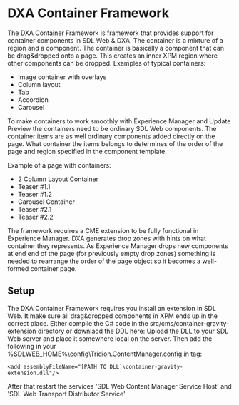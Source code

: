 DXA Container Framework
============================


The DXA Container Framework is framework that provides support for container components in SDL Web & DXA.
The container is a mixture of a region and a component. The container is basically a component that can be drag&dropped onto a page. 
This creates an inner XPM region where other components can be dropped. 
Examples of typical containers:

* Image container with overlays
* Column layout
* Tab
* Accordion
* Carousel

To make containers to work smoothly with Experience Manager and Update Preview the containers need to be ordinary SDL Web components.
The container items are as well ordinary components added directly on the page. What container the items belongs to determines of the order of 
the page and region specified in the component template.

Example of a page with containers:

- 2 Column Layout Container
- Teaser #1.1
- Teaser #1.2
- Carousel Container
- Teaser #2.1
- Teaser #2.2

The framework requires a CME extension to be fully functional in Experience Manager. DXA generates drop zones with hints on what
container they represents. As Experience Manager drops new components at end end of the page (for previously empty drop zones) something is
needed to rearrange the order of the page object so it becomes a well-formed container page.

Setup
------

The DXA Container Framework requires you install an extension in SDL Web. It make sure all drag&dropped components in XPM ends up in the correct place.
Either compile the C# code in the src/cms/container-gravity-extension directory or downlaod the DDL here: 
Upload the DLL to your SDL Web server and place it somewhere local on the server.
Then add the following in your %SDLWEB_HOME%\config\Tridion.ContentManager.config in <extensions> tag:

```
<add assemblyFileName="[PATH TO DLL]\container-gravity-extension.dll"/>
```

After that restart the services 'SDL Web Content Manager Service Host' and 'SDL Web Transport Distributor Service'